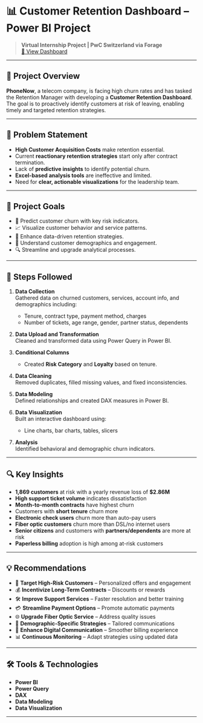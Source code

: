 # 📊 Customer Retention Dashboard – Power BI Project

> **Virtual Internship Project | PwC Switzerland via Forage**  
> [🔗 View Dashboard](https://app.powerbi.com/view?r=eyJrIjoiMDZhOWY5ZGMtZTE5ZC00YjhmLWI3NzYtNjEyMTU2MjYxM2Q0IiwidCI6IjM3NjFjYzBlLWMwNmMtNGY2Zi1iYjE2LWQwYTA1NDc0OGM4YiJ9)

---

## 📝 Project Overview

**PhoneNow**, a telecom company, is facing high churn rates and has tasked the Retention Manager with developing a **Customer Retention Dashboard**. The goal is to proactively identify customers at risk of leaving, enabling timely and targeted retention strategies.

---

## 🚩 Problem Statement

- **High Customer Acquisition Costs** make retention essential.
- Current **reactionary retention strategies** start only after contract termination.
- Lack of **predictive insights** to identify potential churn.
- **Excel-based analysis tools** are ineffective and limited.
- Need for **clear, actionable visualizations** for the leadership team.

---

## 🎯 Project Goals

- 🧠 Predict customer churn with key risk indicators.
- 📈 Visualize customer behavior and service patterns.
- 🎯 Enhance data-driven retention strategies.
- 👥 Understand customer demographics and engagement.
- 🔍 Streamline and upgrade analytical processes.

---

## 🔧 Steps Followed

1. **Data Collection**  
   Gathered data on churned customers, services, account info, and demographics including:
   - Tenure, contract type, payment method, charges
   - Number of tickets, age range, gender, partner status, dependents

2. **Data Upload and Transformation**  
   Cleaned and transformed data using Power Query in Power BI.

3. **Conditional Columns**  
   - Created **Risk Category** and **Loyalty** based on tenure.

4. **Data Cleaning**  
   Removed duplicates, filled missing values, and fixed inconsistencies.

5. **Data Modeling**  
   Defined relationships and created DAX measures in Power BI.

6. **Data Visualization**  
   Built an interactive dashboard using:
   - Line charts, bar charts, tables, slicers

7. **Analysis**  
   Identified behavioral and demographic churn indicators.

---

## 🔍 Key Insights

- **1,869 customers** at risk with a yearly revenue loss of **$2.86M**
- **High support ticket volume** indicates dissatisfaction
- **Month-to-month contracts** have highest churn
- Customers with **short tenure** churn more
- **Electronic check users** churn more than auto-pay users
- **Fiber optic customers** churn more than DSL/no internet users
- **Senior citizens** and customers with **partners/dependents** are more at risk
- **Paperless billing** adoption is high among at-risk customers

---

## 💡 Recommendations

- 🎯 **Target High-Risk Customers** – Personalized offers and engagement
- 💰 **Incentivize Long-Term Contracts** – Discounts or rewards
- 🛠️ **Improve Support Services** – Faster resolution and better training
- 💳 **Streamline Payment Options** – Promote automatic payments
- 🌐 **Upgrade Fiber Optic Service** – Address quality issues
- 👵 **Demographic-Specific Strategies** – Tailored communications
- 📱 **Enhance Digital Communication** – Smoother billing experience
- 📊 **Continuous Monitoring** – Adapt strategies using updated data

---

## 🛠️ Tools & Technologies

- **Power BI**
- **Power Query**
- **DAX**
- **Data Modeling**
- **Data Visualization**

---

